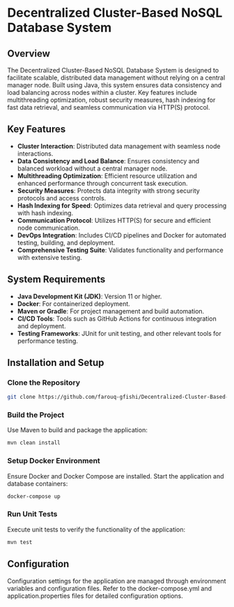 # Decentralized Cluster-Based NoSQL Database System

## Overview

The Decentralized Cluster-Based NoSQL Database System is designed to facilitate scalable, distributed data management without relying on a central manager node. Built using Java, this system ensures data consistency and load balancing across nodes within a cluster. Key features include multithreading optimization, robust security measures, hash indexing for fast data retrieval, and seamless communication via HTTP(S) protocol.

## Key Features

- **Cluster Interaction**: Distributed data management with seamless node interactions.
- **Data Consistency and Load Balance**: Ensures consistency and balanced workload without a central manager node.
- **Multithreading Optimization**: Efficient resource utilization and enhanced performance through concurrent task execution.
- **Security Measures**: Protects data integrity with strong security protocols and access controls.
- **Hash Indexing for Speed**: Optimizes data retrieval and query processing with hash indexing.
- **Communication Protocol**: Utilizes HTTP(S) for secure and efficient node communication.
- **DevOps Integration**: Includes CI/CD pipelines and Docker for automated testing, building, and deployment.
- **Comprehensive Testing Suite**: Validates functionality and performance with extensive testing.

## System Requirements

- **Java Development Kit (JDK)**: Version 11 or higher.
- **Docker**: For containerized deployment.
- **Maven or Gradle**: For project management and build automation.
- **CI/CD Tools**: Tools such as GitHub Actions for continuous integration and deployment.
- **Testing Frameworks**: JUnit for unit testing, and other relevant tools for performance testing.

## Installation and Setup

### Clone the Repository

```bash
git clone https://github.com/farouq-gfishi/Decentralized-Cluster-Based-NoSQL-DB-System.git
```

### Build the Project

Use Maven to build and package the application:

```bash
mvn clean install
```

### Setup Docker Environment

Ensure Docker and Docker Compose are installed. Start the application and database containers:

```bash
docker-compose up
```

### Run Unit Tests

Execute unit tests to verify the functionality of the application:

```bash
mvn test
```

## Configuration

Configuration settings for the application are managed through environment variables and configuration files. Refer to the docker-compose.yml and application.properties files for detailed configuration options.
